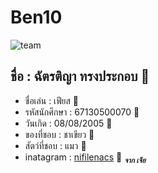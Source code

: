 # Ben10
![team]()


## ชื่อ : ฉัตรติญา ทรงประกอบ 🤪
* ชื่อเล่น : เฟียส 🤪
* รหัสนักศึกษา : 67130500070 🤪
* วันเกิด : 08/08/2005 🤪
* ของที่ชอบ : ชาเขียว 🤪
* สัตว์ที่ชอบ :  แมว 🤪
* inatagram : [nifilenacs](https://www.instagram.com/nifilenacs?utm_source=ig_web_button_share_sheet&igsh=ZDNlZDc0MzIxNw==) 🤪  <sub>*__จาก เจีย__*</sub>
